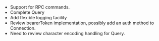 -   Support for RPC commands.
-   Complete Query
-   Add flexible logging facility
-   Review bearerToken implementation, possibly add an auth method to Connection.
-   Need to review character encoding handling for Query.
